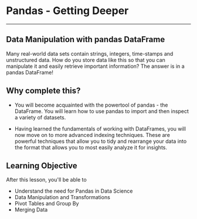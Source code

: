 # Pandas - Getting Deeper
***

## Data Manipulation with pandas DataFrame 
Many real-world data sets contain strings, integers, time-stamps and unstructured data. How do you store data like this so that you can manipulate it and easily retrieve important information? The answer is in a pandas DataFrame!

## Why complete this?
* You will become acquainted with the powertool of pandas - the DataFrame. You will learn how to use pandas to import and then inspect a variety of datasets.

* Having learned the fundamentals of working with DataFrames, you will now move on to more advanced indexing techniques. These are powerful techniques that allow you to tidy and rearrange your data into the format that allows you to most easily analyze it for insights.

## Learning Objective
After this lesson, you'll be able to
* Understand the need for Pandas in Data Science
* Data Manipulation and Transformations
* Pivot Tables and Group By
* Merging Data

